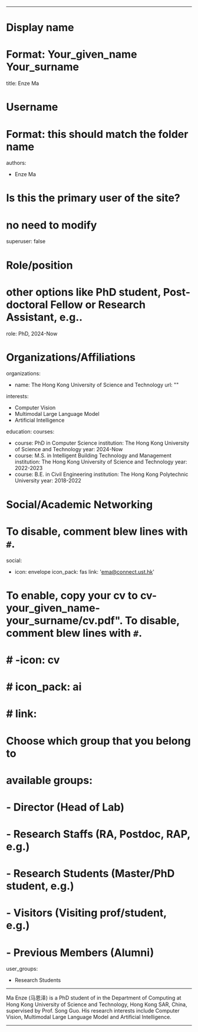 
---
# Display name
# Format: Your_given_name Your_surname 
title: Enze Ma 

# Username
# Format: this should match the folder name
authors:
- Enze Ma 

# Is this the primary user of the site?
# no need to modify 
superuser: false

# Role/position
# other options like PhD student, Post-doctoral Fellow or Research Assistant, e.g..
role: PhD, 2024-Now

# Organizations/Affiliations
organizations:
- name: The Hong Kong University of Science and Technology
  url: ""

interests:
- Computer Vision
- Multimodal Large Language Model
- Artificial Intelligence

education:
  courses:
  - course: PhD in Computer Science
    institution: The Hong Kong University of Science and Technology
    year: 2024-Now
  - course: M.S. in Intelligent Building Technology and Management
    institution: The Hong Kong University of Science and Technology
    year: 2022-2023
  - course: B.E. in Civil Engineering
    institution: The Hong Kong Polytechnic University
    year: 2018-2022

# Social/Academic Networking
# To disable, comment blew lines with `#`.
social:
- icon: envelope
  icon_pack: fas
  link: 'ema@connect.ust.hk'

# To enable, copy your cv to cv-your_given_name-your_surname/cv.pdf". To disable, comment blew lines with `#`.
# # -icon: cv
# # icon_pack: ai
# # link:

# Choose which group that you belong to
#  available groups:
#  - Director (Head of Lab)
#  - Research Staffs (RA, Postdoc, RAP, e.g.)
#  - Research Students (Master/PhD student, e.g.)
#  - Visitors (Visiting prof/student, e.g.)
#  - Previous Members (Alumni)
user_groups:
- Research Students
---

Ma Enze (马恩泽) is a PhD student of in the Department of Computing at Hong Kong University of Science and Technology, Hong Kong SAR, China, supervised by Prof. Song Guo. His research interests include Computer Vision, Multimodal Large Language Model and Artificial Intelligence.

---

